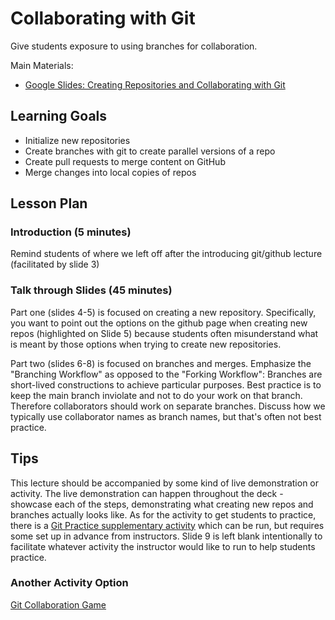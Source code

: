 # Collaborating with Git

Give students exposure to using branches for collaboration.

Main Materials:
- [Google Slides: Creating Repositories and Collaborating with Git](https://docs.google.com/presentation/d/10Q1G66IAh9Y_oVHj-YyYuA730_1iyE8iHBlYkZjFv7E/edit?usp=sharing)

## Learning Goals

* Initialize new repositories
* Create branches with git to create parallel versions of a repo
* Create pull requests to merge content on GitHub
* Merge changes into local copies of repos

## Lesson Plan

### Introduction (5 minutes)

Remind students of where we left off after the introducing git/github lecture (facilitated by slide 3)

### Talk through Slides (45 minutes)

Part one (slides 4-5) is focused on creating a new repository. Specifically, you want to point out the options on the github page when creating new repos (highlighted on Slide 5) because students often misunderstand what is meant by those options when trying to create new repositories.

Part two (slides 6-8) is focused on branches and merges. Emphasize the "Branching Workflow" as opposed to the "Forking Workflow": Branches are short-lived constructions to achieve particular purposes. Best practice is to keep the main branch inviolate and not to do your work on that branch. Therefore collaborators should work on separate branches. Discuss how we typically use collaborator names as branch names, but that's often not best practice.

## Tips

This lecture should be accompanied by some kind of live demonstration or activity. The live demonstration can happen throughout the deck - showcase each of the steps, demonstrating what creating new repos and branches actually looks like. As for the activity to get students to practice, there is a [Git Practice supplementary activity](https://github.com/flatiron-school/DS-Instructor-Content/tree/main/Communication/GitHub-Collaboration/Supplements/GuidedGitGifStravaganza) which can be run, but requires some set up in advance from instructors. Slide 9 is left blank intentionally to facilitate whatever activity the instructor would like to run to help students practice.

### Another Activity Option

[Git Collaboration Game](https://www.rockpapershotgun.com/this-video-game-teaches-you-how-to-use-git-repositories)
